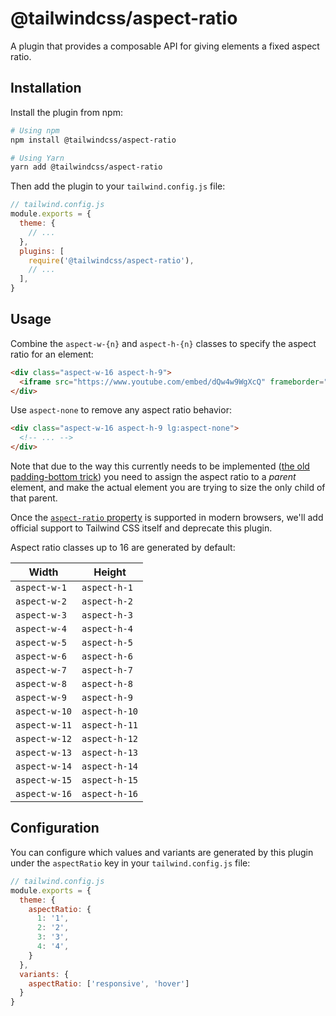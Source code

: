 # @tailwindcss/aspect-ratio

A plugin that provides a composable API for giving elements a fixed aspect ratio.


## Installation

Install the plugin from npm:

```sh
# Using npm
npm install @tailwindcss/aspect-ratio

# Using Yarn
yarn add @tailwindcss/aspect-ratio
```

Then add the plugin to your `tailwind.config.js` file:

```js
// tailwind.config.js
module.exports = {
  theme: {
    // ...
  },
  plugins: [
    require('@tailwindcss/aspect-ratio'),
    // ...
  ],
}
```

## Usage

Combine the `aspect-w-{n}` and `aspect-h-{n}` classes to specify the aspect ratio for an element:

```html
<div class="aspect-w-16 aspect-h-9">
  <iframe src="https://www.youtube.com/embed/dQw4w9WgXcQ" frameborder="0" allow="accelerometer; autoplay; clipboard-write; encrypted-media; gyroscope; picture-in-picture" allowfullscreen></iframe>
</div>
```

Use `aspect-none` to remove any aspect ratio behavior:

```html
<div class="aspect-w-16 aspect-h-9 lg:aspect-none">
  <!-- ... -->
</div>
```


Note that due to the way this currently needs to be implemented ([the old padding-bottom trick](https://css-tricks.com/aspect-ratio-boxes/)) you need to assign the aspect ratio to a _parent_ element, and make the actual element you are trying to size the only child of that parent.

Once the [`aspect-ratio` property](https://developer.mozilla.org/en-US/docs/Web/CSS/@media/aspect-ratio) is supported in modern browsers, we'll add official support to Tailwind CSS itself and deprecate this plugin.

Aspect ratio classes up to 16 are generated by default:

| Width | Height |
| --- | --- |
| `aspect-w-1` | `aspect-h-1` |
| `aspect-w-2` | `aspect-h-2` |
| `aspect-w-3` | `aspect-h-3` |
| `aspect-w-4` | `aspect-h-4` |
| `aspect-w-5` | `aspect-h-5` |
| `aspect-w-6` | `aspect-h-6` |
| `aspect-w-7` | `aspect-h-7` |
| `aspect-w-8` | `aspect-h-8` |
| `aspect-w-9` | `aspect-h-9` |
| `aspect-w-10` | `aspect-h-10` |
| `aspect-w-11` | `aspect-h-11` |
| `aspect-w-12` | `aspect-h-12` |
| `aspect-w-13` | `aspect-h-13` |
| `aspect-w-14` | `aspect-h-14` |
| `aspect-w-15` | `aspect-h-15` |
| `aspect-w-16` | `aspect-h-16` |

## Configuration

You can configure which values and variants are generated by this plugin under the `aspectRatio` key in your `tailwind.config.js` file:

```js
// tailwind.config.js
module.exports = {
  theme: {
    aspectRatio: {
      1: '1',
      2: '2',
      3: '3',
      4: '4',
    }
  },
  variants: {
    aspectRatio: ['responsive', 'hover']
  }
}
```